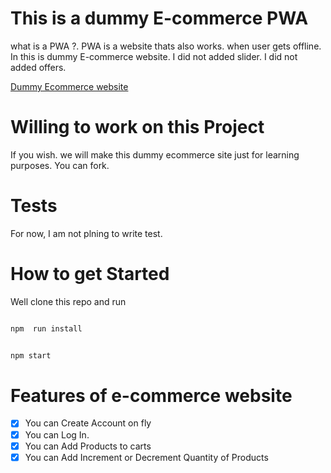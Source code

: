 # This is a dummy E-commerce PWA

what is a PWA ?.  PWA is a website 
thats also works. when user gets offline. In this is dummy E-commerce website. I did not added slider. I did not added offers.

[Dummy Ecommerce website](https://nostalgic-northcutt-15fdc6.netlify.app/ "Dummy Ecommerce website")

# Willing to work on this Project
If you wish. we will make this dummy ecommerce site just for learning purposes. You can fork. 

# Tests
For now, I am not plning to write test. 

# How to get Started
Well clone this repo and run 

```bash

npm  run install

```

```bash

npm start

```

# Features of e-commerce website

- [x] You can Create Account on fly
- [x] You can Log In.
- [x] You can Add Products to carts
- [x] You can Add Increment or Decrement Quantity of Products